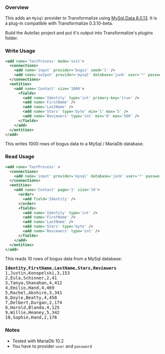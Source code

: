 ### Overview

This adds an `MySql` provider to Transformalize using [MySql.Data 8.0.13](https://www.nuget.org/packages/MySql.Data/8.0.13).  It is a plug-in compatible with Transformalize 0.3.10-beta.

Build the Autofac project and put it's output into Transformalize's *plugins* folder.

### Write Usage

```xml
<add name='TestProcess' mode='init'>
  <connections>
    <add name='input' provider='bogus' seed='1' />
    <add name='output' provider='mysql' database='junk' user='*' password='*' />
  </connections>
  <entities>
    <add name='Contact' size='1000'>
      <fields>
        <add name='Identity' type='int' primary-key='true' />
        <add name='FirstName' />
        <add name='LastName' />
        <add name='Stars' type='byte' min='1' max='5' />
        <add name='Reviewers' type='int' min='0' max='500' />
      </fields>
    </add>
  </entities>
</add>
```

This writes 1000 rows of bogus data to a MySql / MariaDb database.

### Read Usage

```xml
<add name='TestProcess' >
  <connections>
    <add name='input' provider='mysql' database='junk' user='*' password='*' />
  </connections>
  <entities>
    <add name='Contact' page='1' size='10'>
      <order>
        <add field='Identity' />
      </order>
      <fields>
        <add name='Identity' type='int' />
        <add name='FirstName' />
        <add name='LastName' />
        <add name='Stars' type='byte' />
        <add name='Reviewers' type='int' />
      </fields>
    </add>
  </entities>
</add>
```

This reads 10 rows of bogus data from a MySql database:

<pre>
<strong>Identity,FirstName,LastName,Stars,Reviewers</strong>
1,Justin,Konopelski,3,153
2,Eula,Schinner,2,41
3,Tanya,Shanahan,4,412
4,Emilio,Hand,4,469
5,Rachel,Abshire,3,341
6,Doyle,Beatty,4,458
7,Delbert,Durgan,2,174
8,Harold,Blanda,4,125
9,Willie,Heaney,5,342
10,Sophie,Hand,2,176</pre>

### Notes

- Tested with MariaDb 10.2
- You have to provider `user` and `password`